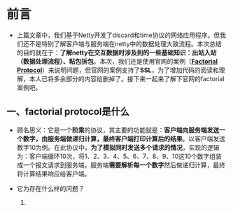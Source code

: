 # 前言

* 上篇文章中，我们基于Netty开发了discard和time协议的网络应用程序。但我们还不是特别了解客户端与服务端在netty中的数据处理大致流程。本次总结的目的就在于：**了解netty在交互数据时涉及到的一些基础知识：出站入站（数据处理流程）、粘包拆包**。本次，我们还是使用官网的案例（**[Factorial Protocol](https://netty.io/4.1/xref/io/netty/example/factorial/package-summary.html)**）来说明问题，但官网的案例支持了**SSL**，为了增加代码的阅读和理解，本人已将多余部分的内容给删掉了。接下来一起来了解下官网的factorial案例吧。

## 一、factorial protocol是什么

* 顾名思义：它是一个**阶乘**的协议，其主要的功能就是：**客户端向服务端发送一个数字，由服务端做递归计算，最终客户端打印计算后的结果**。以客户端发送数字10为例。在此协议中，**为了模拟同时发送多个请求的情况**，实现的逻辑为：客户端循环10次，将1、2、3、4、5、6、7、8、9、10这10个数字组装成一个报文请求到服务端，服务端**需要解析每一个数字**然后做递归计算，最终将计算结果响应给客户端。

* 它为存在什么样的问题？

  1. 
  
  

